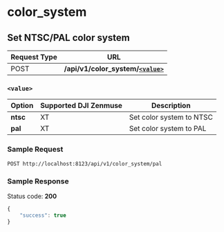 color_system
============

Set NTSC/PAL color system
-------------------------

Request Type | URL
-------------|----
POST | **/api/v1/color_system/[`<value>`](#-value-)**

### `<value>`

Option | Supported DJI Zenmuse | Description
-------|-----------------------|------------
**ntsc** | XT | Set color system to NTSC
**pal** | XT | Set color system to PAL

### Sample Request

```http
POST http://localhost:8123/api/v1/color_system/pal
```

### Sample Response

Status code: **200**

```javascript
{
    "success": true
}
```
